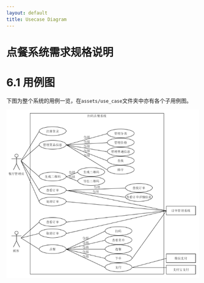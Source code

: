 ```yaml
---
layout: default
title: Usecase Diagram
---
```

# 点餐系统需求规格说明

# 6.1 用例图

下图为整个系统的用例一览，在`assets/use_case`文件夹中亦有各个子用例图。

![](assets/use_case/img_use_case/total.png)


